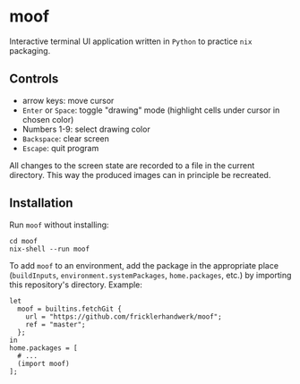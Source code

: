 # moof

Interactive terminal UI application written in `Python` to practice `nix` packaging.

## Controls

- arrow keys: move cursor
- `Enter` or `Space`: toggle "drawing" mode (highlight cells under cursor in chosen color)
- Numbers 1-9: select drawing color
- `Backspace`: clear screen
- `Escape`: quit program

All changes to the screen state are recorded to a file in the current directory. This way the produced images can in principle be recreated.

## Installation

Run `moof` without installing:

    cd moof
    nix-shell --run moof

To add `moof` to an environment, add the package in the appropriate place (`buildInputs`, `environment.systemPackages`, `home.packages`, etc.) by importing this repository's directory. Example:

    let
      moof = builtins.fetchGit {
        url = "https://github.com/fricklerhandwerk/moof";
        ref = "master";
      };
    in
    home.packages = [
      # ...
      (import moof)
    ];

  
